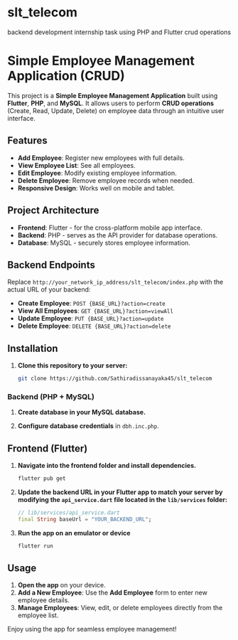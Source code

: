 # slt_telecom
backend development internship task using PHP and Flutter crud operations
# Simple Employee Management Application (CRUD)

This project is a **Simple Employee Management Application** built using **Flutter**, **PHP**, and **MySQL**. It allows users to perform **CRUD operations** (Create, Read, Update, Delete) on employee data through an intuitive user interface.

## Features

- **Add Employee**: Register new employees with full details.
- **View Employee List**: See all employees.
- **Edit Employee**: Modify existing employee information.
- **Delete Employee**: Remove employee records when needed.
- **Responsive Design**: Works well on mobile and tablet.

## Project Architecture

- **Frontend**: Flutter - for the cross-platform mobile app interface.
- **Backend**: PHP - serves as the API provider for database operations.
- **Database**: MySQL - securely stores employee information.

## Backend Endpoints

Replace `http://your_network_ip_address/slt_telecom/index.php` with the actual URL of your backend:

- **Create Employee**: `POST {BASE_URL}?action=create`
- **View All Employees**: `GET {BASE_URL}?action=viewAll`
- **Update Employee**: `PUT {BASE_URL}?action=update`
- **Delete Employee**: `DELETE {BASE_URL}?action=delete`

## Installation

1. **Clone this repository to your server:**
   ```bash
   git clone https://github.com/Sathiradissanayaka45/slt_telecom
   
### Backend (PHP + MySQL)

1. **Create database in your MySQL database.**  

2. **Configure database credentials** in `dbh.inc.php`.

## Frontend (Flutter)

1. **Navigate into the frontend folder and install dependencies.**
   ```bash
   flutter pub get

2. **Update the backend URL in your Flutter app to match your server by modifying the `api_service.dart` file located in the `lib/services` folder:**

   ```dart
   // lib/services/api_service.dart
   final String baseUrl = "YOUR_BACKEND_URL";

3. **Run the app on an emulator or device**
   ```bash
   flutter run

## Usage

1. **Open the app** on your device.
2. **Add a New Employee**: Use the **Add Employee** form to enter new employee details.
3. **Manage Employees**: View, edit, or delete employees directly from the employee list.

Enjoy using the app for seamless employee management!

   


